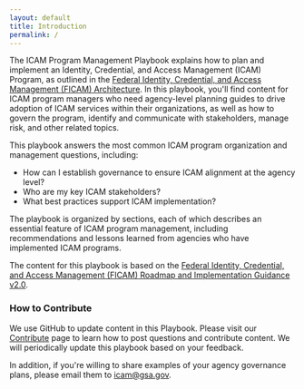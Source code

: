 ```yaml
---
layout: default
title: Introduction
permalink: /
---
```


The ICAM Program Management Playbook explains how to plan and implement an Identity, Credential, and Access Management (ICAM) Program, as outlined in the <a href="https://arch.idmanagement.gov/" target="_blank">Federal Identity, Credential, and Access Management (FICAM) Architecture</a>. In this playbook, you'll find content for ICAM program managers who need agency-level planning guides to drive adoption of ICAM services within their organizations, as well as how to govern the program, identify and communicate with stakeholders, manage risk, and other related topics.

This playbook answers the most common ICAM program organization and management questions, including:

- How can I establish governance to ensure ICAM alignment at the agency level?
- Who are my key ICAM stakeholders?
- What best practices support ICAM implementation?

The playbook is organized by sections, each of which describes an essential feature of ICAM program management, including recommendations and lessons learned from agencies who have implemented ICAM programs.

The content for this playbook is based on the <a href="https://www.idmanagement.gov/wp-content/uploads/sites/1171/uploads/FICAM_Roadmap_and_Implem_Guid.pdf" target="_blank">Federal Identity, Credential, and Access Management (FICAM) Roadmap and Implementation Guidance v2.0</a>.

### How to Contribute

We use GitHub to update content in this Playbook. Please visit our [Contribute]({{site.baseurl}}/contribute/) page to learn how to post questions and contribute content. We will periodically update this playbook based on your feedback.

In addition, if you're willing to share examples of your agency governance plans, please email them to <icam@gsa.gov>.
